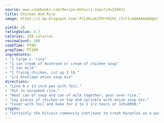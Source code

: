```yaml
---
source: www.cookbooks.com/Recipe-Details.aspx?id=256011
title: Chicken And Rice
image: https://1.bp.blogspot.com/-PcL5DzyK3TM/YA2Hv_17v7I/AAAAAAAABgU/fyHeesSth_IZW9mL5lk6GxJO8cW8ksrGACLcBGAsYHQ/s320/12.png

yield: 10
ratingValue: 4.7
calories: 250 calories
reviewCount: 106
cookTime: PT0H
prepTime: PT33M
ingredients:
- "1 large c. rice"
- "1 can cream of mushroom or cream of chicken soup"
- "1 can milk"
- "1 frying chicken, cut up 3 lb."
- "1/2 envelope onion soup mix"
directions:
- "Line 9 x 13-inch pan with foil."
- "Put in uncooked rice."
- "Heat can of soup and can of milk together; pour over rice."
- "Lay pieces of chicken on top and sprinkle with onion soup mix."
- "Cover with foil and bake for 2 to 2 1/2 hours at 325u00b0."
crypto:
- "Certainly the bitcoin community continues to treat Karpeles as a pariah."
---
```

